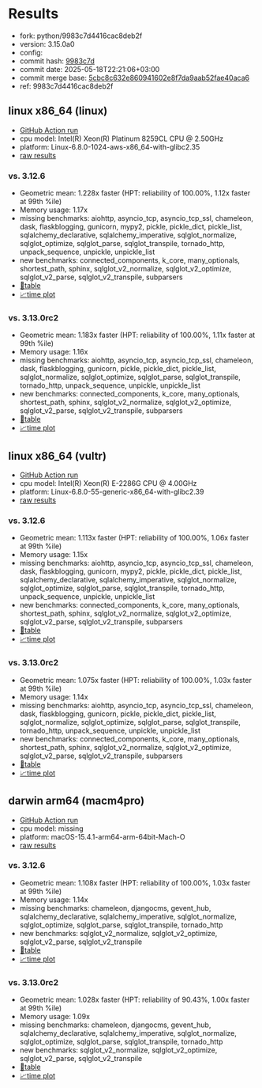 # Results

- fork: python/9983c7d4416cac8deb2f
- version: 3.15.0a0
- config: 
- commit hash: [9983c7d](https://github.com/python/cpython/commit/9983c7d)
- commit date: 2025-05-18T22:21:06+03:00
- commit merge base: [5cbc8c632e860941602e8f7da9aab52fae40aca6](https://github.com/python/cpython/commit/5cbc8c632e860941602e8f7da9aab52fae40aca6)
- ref: 9983c7d4416cac8deb2f

## linux x86_64 (linux)

- [GitHub Action run](https://github.com/facebookexperimental/free-threading-benchmarking/actions/runs/15101644693)
- cpu model: Intel(R) Xeon(R) Platinum 8259CL CPU @ 2.50GHz
- platform: Linux-6.8.0-1024-aws-x86_64-with-glibc2.35
- [raw results](bm-20250518-linux-x86_64-python-9983c7d4416cac8deb2f-3.15.0a0-9983c7d.json)

### vs. 3.12.6

- Geometric mean: 1.228x faster (HPT: reliability of 100.00%, 1.12x faster at 99th %ile)
- Memory usage: 1.17x
- missing benchmarks: aiohttp, asyncio_tcp, asyncio_tcp_ssl, chameleon, dask, flaskblogging, gunicorn, mypy2, pickle, pickle_dict, pickle_list, sqlalchemy_declarative, sqlalchemy_imperative, sqlglot_normalize, sqlglot_optimize, sqlglot_parse, sqlglot_transpile, tornado_http, unpack_sequence, unpickle, unpickle_list
- new benchmarks: connected_components, k_core, many_optionals, shortest_path, sphinx, sqlglot_v2_normalize, sqlglot_v2_optimize, sqlglot_v2_parse, sqlglot_v2_transpile, subparsers
- [📄table](bm-20250518-linux-x86_64-python-9983c7d4416cac8deb2f-3.15.0a0-9983c7d-vs-3.12.6.md)
- [📈time plot](bm-20250518-linux-x86_64-python-9983c7d4416cac8deb2f-3.15.0a0-9983c7d-vs-3.12.6.svg)

### vs. 3.13.0rc2

- Geometric mean: 1.183x faster (HPT: reliability of 100.00%, 1.11x faster at 99th %ile)
- Memory usage: 1.16x
- missing benchmarks: aiohttp, asyncio_tcp, asyncio_tcp_ssl, chameleon, dask, flaskblogging, gunicorn, pickle, pickle_dict, pickle_list, sqlglot_normalize, sqlglot_optimize, sqlglot_parse, sqlglot_transpile, tornado_http, unpack_sequence, unpickle, unpickle_list
- new benchmarks: connected_components, k_core, many_optionals, shortest_path, sphinx, sqlglot_v2_normalize, sqlglot_v2_optimize, sqlglot_v2_parse, sqlglot_v2_transpile, subparsers
- [📄table](bm-20250518-linux-x86_64-python-9983c7d4416cac8deb2f-3.15.0a0-9983c7d-vs-3.13.0rc2.md)
- [📈time plot](bm-20250518-linux-x86_64-python-9983c7d4416cac8deb2f-3.15.0a0-9983c7d-vs-3.13.0rc2.svg)

## linux x86_64 (vultr)

- [GitHub Action run](https://github.com/facebookexperimental/free-threading-benchmarking/actions/runs/15101644693)
- cpu model: Intel(R) Xeon(R) E-2286G CPU @ 4.00GHz
- platform: Linux-6.8.0-55-generic-x86_64-with-glibc2.39
- [raw results](bm-20250518-vultr-x86_64-python-9983c7d4416cac8deb2f-3.15.0a0-9983c7d.json)

### vs. 3.12.6

- Geometric mean: 1.113x faster (HPT: reliability of 100.00%, 1.06x faster at 99th %ile)
- Memory usage: 1.15x
- missing benchmarks: aiohttp, asyncio_tcp, asyncio_tcp_ssl, chameleon, dask, flaskblogging, gunicorn, mypy2, pickle, pickle_dict, pickle_list, sqlalchemy_declarative, sqlalchemy_imperative, sqlglot_normalize, sqlglot_optimize, sqlglot_parse, sqlglot_transpile, tornado_http, unpack_sequence, unpickle, unpickle_list
- new benchmarks: connected_components, k_core, many_optionals, shortest_path, sphinx, sqlglot_v2_normalize, sqlglot_v2_optimize, sqlglot_v2_parse, sqlglot_v2_transpile, subparsers
- [📄table](bm-20250518-vultr-x86_64-python-9983c7d4416cac8deb2f-3.15.0a0-9983c7d-vs-3.12.6.md)
- [📈time plot](bm-20250518-vultr-x86_64-python-9983c7d4416cac8deb2f-3.15.0a0-9983c7d-vs-3.12.6.svg)

### vs. 3.13.0rc2

- Geometric mean: 1.075x faster (HPT: reliability of 100.00%, 1.03x faster at 99th %ile)
- Memory usage: 1.14x
- missing benchmarks: aiohttp, asyncio_tcp, asyncio_tcp_ssl, chameleon, dask, flaskblogging, gunicorn, pickle, pickle_dict, pickle_list, sqlglot_normalize, sqlglot_optimize, sqlglot_parse, sqlglot_transpile, tornado_http, unpack_sequence, unpickle, unpickle_list
- new benchmarks: connected_components, k_core, many_optionals, shortest_path, sphinx, sqlglot_v2_normalize, sqlglot_v2_optimize, sqlglot_v2_parse, sqlglot_v2_transpile, subparsers
- [📄table](bm-20250518-vultr-x86_64-python-9983c7d4416cac8deb2f-3.15.0a0-9983c7d-vs-3.13.0rc2.md)
- [📈time plot](bm-20250518-vultr-x86_64-python-9983c7d4416cac8deb2f-3.15.0a0-9983c7d-vs-3.13.0rc2.svg)

## darwin arm64 (macm4pro)

- [GitHub Action run](https://github.com/facebookexperimental/free-threading-benchmarking/actions/runs/15101644693)
- cpu model: missing
- platform: macOS-15.4.1-arm64-arm-64bit-Mach-O
- [raw results](bm-20250518-macm4pro-arm64-python-9983c7d4416cac8deb2f-3.15.0a0-9983c7d.json)

### vs. 3.12.6

- Geometric mean: 1.108x faster (HPT: reliability of 100.00%, 1.03x faster at 99th %ile)
- Memory usage: 1.14x
- missing benchmarks: chameleon, djangocms, gevent_hub, sqlalchemy_declarative, sqlalchemy_imperative, sqlglot_normalize, sqlglot_optimize, sqlglot_parse, sqlglot_transpile, tornado_http
- new benchmarks: sqlglot_v2_normalize, sqlglot_v2_optimize, sqlglot_v2_parse, sqlglot_v2_transpile
- [📄table](bm-20250518-macm4pro-arm64-python-9983c7d4416cac8deb2f-3.15.0a0-9983c7d-vs-3.12.6.md)
- [📈time plot](bm-20250518-macm4pro-arm64-python-9983c7d4416cac8deb2f-3.15.0a0-9983c7d-vs-3.12.6.svg)

### vs. 3.13.0rc2

- Geometric mean: 1.028x faster (HPT: reliability of 90.43%, 1.00x faster at 99th %ile)
- Memory usage: 1.09x
- missing benchmarks: chameleon, djangocms, gevent_hub, sqlalchemy_declarative, sqlalchemy_imperative, sqlglot_normalize, sqlglot_optimize, sqlglot_parse, sqlglot_transpile, tornado_http
- new benchmarks: sqlglot_v2_normalize, sqlglot_v2_optimize, sqlglot_v2_parse, sqlglot_v2_transpile
- [📄table](bm-20250518-macm4pro-arm64-python-9983c7d4416cac8deb2f-3.15.0a0-9983c7d-vs-3.13.0rc2.md)
- [📈time plot](bm-20250518-macm4pro-arm64-python-9983c7d4416cac8deb2f-3.15.0a0-9983c7d-vs-3.13.0rc2.svg)

